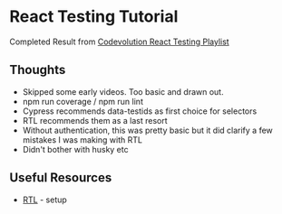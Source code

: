 # React Testing Tutorial

Completed Result from [Codevolution React Testing Playlist](https://www.youtube.com/watch?v=T2sv8jXoP4s&list=PLC3y8-rFHvwirqe1KHFCHJ0RqNuN61SJd&index=1)

## Thoughts

- Skipped some early videos. Too basic and drawn out.  
- npm run coverage / npm run lint
- Cypress recommends data-testids as first choice for selectors 
- RTL recommends them as a last resort
- Without authentication, this was pretty basic but it did clarify a few mistakes I was making with RTL
- Didn't bother with husky etc

## Useful Resources

- [RTL](https://testing-library.com/docs/react-testing-library/setup) - setup
